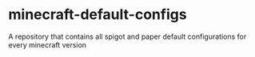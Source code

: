 # minecraft-default-configs
A repository that contains all spigot and paper default configurations for every minecraft version
